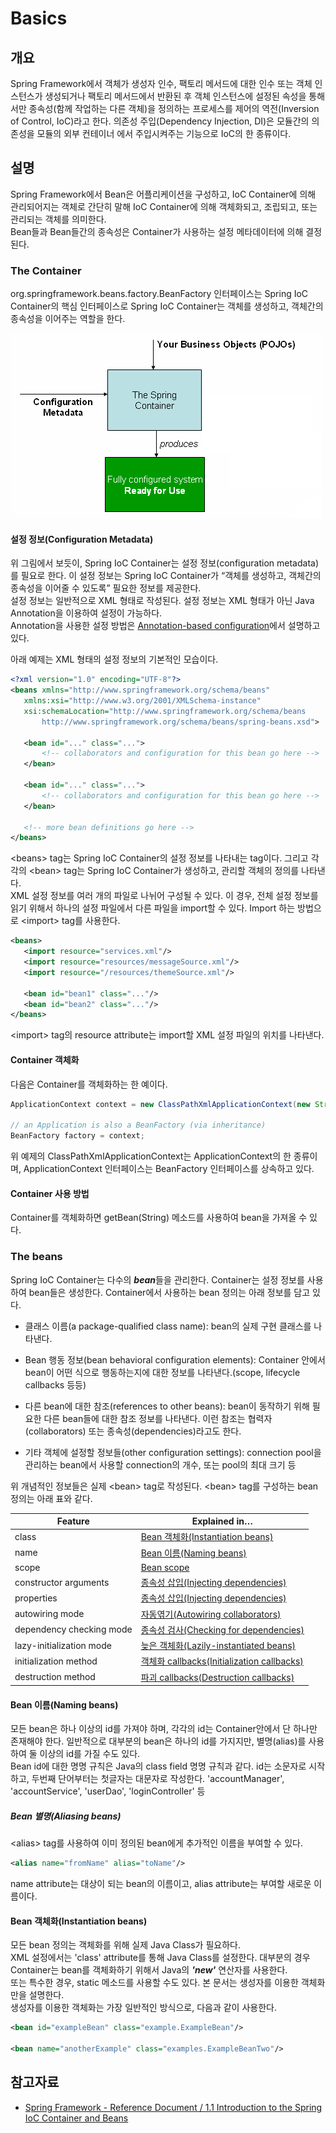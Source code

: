 # Basics

## 개요

 Spring Framework에서 객체가 생성자 인수, 팩토리 메서드에 대한 인수 또는 객체 인스턴스가 생성되거나 팩토리 메서드에서 반환된 후 객체 인스턴스에 설정된 속성을 통해서만 종속성(함께 작업하는 다른 객체)을 정의하는 프로세스를 제어의 역전(Inversion of Control, IoC)라고 한다. 의존성 주입(Dependency Injection, DI)은 모듈간의 의존성을 모듈의 외부 컨테이너 에서 주입시켜주는 기능으로 IoC의 한 종류이다.

## 설명

 Spring Framework에서 Bean은 어플리케이션을 구성하고, IoC Container에 의해 관리되어지는 객체로 간단히 말해 IoC Container에 의해 객체화되고, 조립되고, 또는 관리되는 객체를 의미한다.  
Bean들과 Bean들간의 종속성은 Container가 사용하는 설정 메타데이터에 의해 결정된다.

### The Container

 org.springframework.beans.factory.BeanFactory 인터페이스는 Spring IoC Container의 핵심 인터페이스로 Spring IoC Container는 객체를 생성하고, 객체간의 종속성을 이어주는 역할을 한다.

 ![ Spring IoC Container](./images/egovframework-rte-fdl-ioc_container-container-magic.png)

#### 설정 정보(Configuration Metadata)

 위 그림에서 보듯이, Spring IoC Container는 설정 정보(configuration metadata)를 필요로 한다. 이 설정 정보는 Spring IoC Container가 “객체를 생성하고, 객체간의 종속성을 이어줄 수 있도록” 필요한 정보를 제공한다.  
설정 정보는 일반적으로 XML 형태로 작성된다. 설정 정보는 XML 형태가 아닌 Java Annotation을 이용하여 설정이 가능하다.  
Annotation을 사용한 설정 방법은 [Annotation-based configuration](https://www.egovframe.go.kr/wiki/doku.php?id=egovframework:rte:fdl:ioc_container:annotation-based_configuration)에서 설명하고 있다.  

 아래 예제는 XML 형태의 설정 정보의 기본적인 모습이다.

 ```xml
<?xml version="1.0" encoding="UTF-8"?>
<beans xmlns="http://www.springframework.org/schema/beans"
    xmlns:xsi="http://www.w3.org/2001/XMLSchema-instance"
    xsi:schemaLocation="http://www.springframework.org/schema/beans
        http://www.springframework.org/schema/beans/spring-beans.xsd">
 
    <bean id="..." class="...">
        <!-- collaborators and configuration for this bean go here -->
    </bean>
 
    <bean id="..." class="...">
        <!-- collaborators and configuration for this bean go here -->
    </bean>
 
    <!-- more bean definitions go here -->
</beans>
```

 &lt;beans&gt; tag는 Spring IoC Container의 설정 정보를 나타내는 tag이다. 그리고 각각의 &lt;bean&gt; tag는 Spring IoC Container가 생성하고, 관리할 객체의 정의를 나타낸다.  
XML 설정 정보를 여러 개의 파일로 나뉘어 구성될 수 있다. 이 경우, 전체 설정 정보를 읽기 위해서 하나의 설정 파일에서 다른 파일을 import할 수 있다. Import 하는 방법으로 &lt;import&gt; tag를 사용한다.

 ```xml
<beans>
    <import resource="services.xml"/>
    <import resource="resources/messageSource.xml"/>
    <import resource="/resources/themeSource.xml"/>
 
    <bean id="bean1" class="..."/>
    <bean id="bean2" class="..."/>
</beans>
```

 &lt;import&gt; tag의 resource attribute는 import할 XML 설정 파일의 위치를 나타낸다.

#### Container 객체화

 다음은 Container를 객체화하는 한 예이다.

 ```java
ApplicationContext context = new ClassPathXmlApplicationContext(new String[] {"services.xml", "daos.xml"});
 
// an Application is also a BeanFactory (via inheritance)
BeanFactory factory = context;
```

 위 예제의 ClassPathXmlApplicationContext는 ApplicationContext의 한 종류이며, ApplicationContext 인터페이스는 BeanFactory 인터페이스를 상속하고 있다.

#### Container 사용 방법

 Container를 객체화하면 getBean(String) 메소드를 사용하여 bean을 가져올 수 있다.

### The beans

 Spring IoC Container는 다수의 ***bean***들을 관리한다. Container는 설정 정보를 사용하여 bean들은 생성한다. Container에서 사용하는 bean 정의는 아래 정보를 담고 있다.

*   클래스 이름(a package-qualified class name): bean의 실제 구현 클래스를 나타낸다.
    
*   Bean 행동 정보(bean behavioral configuration elements): Container 안에서 bean이 어떤 식으로 행동하는지에 대한 정보를 나타낸다.(scope, lifecycle callbacks 등등)
    
*   다른 bean에 대한 참조(references to other beans): bean이 동작하기 위해 필요한 다른 bean들에 대한 참조 정보를 나타낸다. 이런 참조는 협력자(collaborators) 또는 종속성(dependencies)라고도 한다.
    
*   기타 객체에 설정할 정보들(other configuration settings): connection pool을 관리하는 bean에서 사용할 connection의 개수, 또는 pool의 최대 크기 등
    

 위 개념적인 정보들은 실제 &lt;bean&gt; tag로 작성된다. &lt;bean&gt; tag를 구성하는 bean 정의는 아래 표와 같다.

| Feature | Explained in… |
| --- | --- |
| class | [Bean 객체화(Instantiation beans)](#bean-객체화instantiation-beans) |
| name | [Bean 이름(Naming beans)](#bean-이름naming-beans) |
| scope | [Bean scope](https://www.egovframe.go.kr//wiki/doku.php?id=egovframework:rte:fdl:ioc_container:bean_scope) |
| constructor arguments | [종속성 삽입(Injecting dependencies)](https://www.egovframe.go.kr//wiki/doku.php?id=egovframework:rte:fdl:ioc_container:dependencies#종속성_삽입_injecting_dependencies) |
| properties | [종속성 삽입(Injecting dependencies)](https://www.egovframe.go.kr//wiki/doku.php?id=egovframework:rte:fdl:ioc_container:dependencies#종속성_삽입_injecting_dependencies) |
| autowiring mode | [자동엮기(Autowiring collaborators)](https://www.egovframe.go.kr//wiki/doku.php?id=egovframework:rte:fdl:ioc_container:dependencies#자동엮기_autowiring_collaborators) |
| dependency checking mode | [종속성 검사(Checking for dependencies)](https://www.egovframe.go.kr//wiki/doku.php?id=egovframework:rte:fdl:ioc_container:dependencies#종속성_검사_checking_for_dependencies) |
| lazy-initialization mode | [늦은 객체화(Lazily-instantiated beans)](https://www.egovframe.go.kr//wiki/doku.php?id=egovframework:rte:fdl:ioc_container:dependencies#늦은_객체화_lazily-instantiated_beans) |
| initialization method | [객체화 callbacks(Initialization callbacks)](https://www.egovframe.go.kr//wiki/doku.php?id=egovframework:rte:fdl:ioc_container:customizing_the_nature_of_a_bean#객체화_callbacks_initialization_callbacks) |
| destruction method | [파괴 callbacks(Destruction callbacks)](https://www.egovframe.go.kr//wiki/doku.php?id=egovframework:rte:fdl:ioc_container:customizing_the_nature_of_a_bean#파괴_callbacks_destruction_callbacks) |

#### Bean 이름(Naming beans)

 모든 bean은 하나 이상의 id를 가져야 하며, 각각의 id는 Container안에서 단 하나만 존재해야 한다. 일반적으로 대부분의 bean은 하나의 id를 가지지만, 별명(alias)를 사용하여 둘 이상의 id를 가질 수도 있다.  
Bean id에 대한 명명 규칙은 Java의 class field 명명 규칙과 같다. id는 소문자로 시작하고, 두번째 단어부터는 첫글자는 대문자로 작성한다. 'accountManager', 'accountService', 'userDao', 'loginController' 등

##### Bean 별명(Aliasing beans)

 &lt;alias&gt; tag를 사용하여 이미 정의된 bean에게 추가적인 이름을 부여할 수 있다.

 ```xml
<alias name="fromName" alias="toName"/>
```

 name attribute는 대상이 되는 bean의 이름이고, alias attribute는 부여할 새로운 이름이다.

#### Bean 객체화(Instantiation beans)

 모든 bean 정의는 객체화를 위해 실제 Java Class가 필요하다.  
XML 설정에서는 'class' attribute를 통해 Java Class를 설정한다. 대부분의 경우 Container는 bean를 객체화하기 위해서 Java의 ***'new'*** 연산자를 사용한다.  
또는 특수한 경우, static 메소드를 사용할 수도 있다. 본 문서는 생성자를 이용한 객체화만을 설명한다.  
생성자를 이용한 객체화는 가장 일반적인 방식으로, 다음과 같이 사용한다.

 ```xml
<bean id="exampleBean" class="example.ExampleBean"/>
 
<bean name="anotherExample" class="examples.ExampleBeanTwo"/>
```

## 참고자료

*   [Spring Framework - Reference Document / 1.1 Introduction to the Spring IoC Container and Beans](https://www.egovframe.go.kr/https://docs.spring.io/spring-framework/docs/5.3.27/reference/html/core.html#beans-introduction)